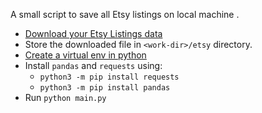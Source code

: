 A small script to save all Etsy listings on local machine .

- [Download your Etsy Listings data](https://help.etsy.com/hc/en-us/articles/360000343508-How-to-Download-Your-Listing-Information)
- Store the downloaded file in `<work-dir>/etsy` directory.
- [Create a virtual env in python](https://packaging.python.org/en/latest/guides/installing-using-pip-and-virtual-environments/)
- Install `pandas` and `requests` using:
  - `python3 -m pip install requests`
  - `python3 -m pip install pandas`
- Run `python main.py`
